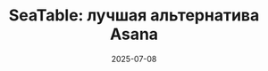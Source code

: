 ---
title: 'SeaTable: лучшая альтернатива Asana'
description: ''
seo:
    title:
    description: 
date: '2025-07-08'
url: '/ru/alternativa-asanam'

sections:
    - name: hero-5
      weight: 1
      title: 'SeaTable: лучшая альтернатива Asana'
      text: Управление командой и процессами не обязательно должно быть сложным или дорогим. С SeaTable в качестве альтернативы Asana в Вашем распоряжении универсальный инструмент, не требующий кода и соответствующий требованиям GDPR. Откройте для себя управление процессами будущего - с мощным, гибким инструментом для бережливых, совместных и эффективных процессов.
      classes:
          - bg-white
      template: 932ed68b8ffc4a689819
      buttons:
          - label: Зарегистрируйтесь сейчас бесплатно и начните
            link: 'pages/registration'
            style: primary
          - label: Узнайте о возможностях
            link: pages/functions

    - name: content-12
      weight: 2
      classes: 
        - curved
        - bg-seatable-blue
      title: Немецкая бескодовая альтернатива Asana
      subtitle: Соответствующий GDPR, гибкий и мощный
      description: SeaTable - идеальное решение для тех, кто ищет альтернативу Asana, например, для управления проектами или задачами. 
      items:
        - text: Настраиваемые структуры данных
        - text: Совместная работа в режиме реального времени
        - text: Конструктор приложений без кода для создания удобных интерфейсов
        - text: Встроенные автоматизированные системы и уведомления
        - text: Простая интеграция без усилий ИТ-специалистов
        - text: В качестве облачного или локального решения
        - text: 100 % соответствие GDPR с серверами в Германии
      image: /images/asana-alternative-1.png

    - name: content-11
      weight: 4
      title: Мощная альтернатива Asana для маркетинга
      subtitle: Гибкость, настраиваемость и масштабируемость
      items:
      - text: SeaTable впечатляет как централизованный инструмент управления маркетингом с эффективным управлением кампаниями. Благодаря гибкой структуре базы данных, интегрированным автоматизациям и совместной работе в режиме реального времени все участники процесса всегда имеют четкое представление о проводимых мероприятиях. API SeaTable позволяет легко подключать существующие маркетинговые инструменты - без усилий ИТ-специалистов, благодаря отсутствию кода.
      image: /images/asana-marketing.jpg
      image_position: left

    - name: content-11
      weight: 5
      title: SeaTable как инструмент управления проектами вместо Asana
      subtitle: Централизация, автоматизация, оптимизация
      items:
      - text: Будучи инновационной альтернативой Asana, это бескодовое решение впечатляет эффективным управлением задачами и прозрачным обзором проекта, который позволяет командам всегда быть в курсе текущего состояния своих задач. Совместная работа в режиме реального времени обеспечивает бесперебойное сотрудничество, а гибкие представления, такие как Kanban или Gantt, позволяют интуитивно наглядно представить ход выполнения проекта.
      image: /images/asana-projektportfoliomanagement.jpg

    - name: content-11
      weight: 6
      title: Альтернатива Asana, отвечающая требованиям GDPR, для современного HR
      subtitle: Цифровое управление персоналом стало проще
      items:
      - text: 'SeaTable поддерживает высочайшие стандарты защиты и безопасности данных. Поэтому платформа сочетает в себе защиту конфиденциальных данных и соответствие нормам защиты информации с прозрачными и гибкими рабочими процессами для эффективного управления кандидатами, учета рабочего времени, управления отсутствием сотрудников и данными о них.'
      image: /images/asana-hr-1.jpg
      image_position: left

    - name: 'content-4'
      weight: 3 
      title: 'Дополнительная ценность SeaTable по сравнению с Asana'
      subtitle: 'Идеальная альтернатива асане'
      text: 'В современном мире работы, основанном на данных, мощные и интегрированные инструменты незаменимы. Только так компании смогут прозрачно представить рабочие процессы и обеспечить совместную работу в режиме реального времени. Одним из популярных инструментов для этого является программа управления проектами Asana. SeaTable также успешно зарекомендовал себя в этой области, уделяя особое внимание защите данных, безопасности данных и гибкости. SeaTable даже превосходит альтернативу Asana, особенно в области защиты данных и гибкости.'
      items:
        - headline: 'Совместная работа в режиме реального времени'
          text: 'SeaTable - это динамичный инструмент управления. Ваши команды могут устанавливать процессы, управлять задачами и работать вместе в режиме реального времени - без задержек и потери данных.'
          icon: people-group
        - headline: 'Управляйте всеми процессами с помощью одного инструмента'
          text: 'SeaTable бесконечно адаптируется и масштабируется, что делает его идеальным решением для компаний, которые хотят оптимизировать свои цифровые процессы без необходимости использования дополнительных сторонних инструментов или интерфейсов.'
          icon: expand
        - headline: 'Быстрая интеграция без усилий программирования'
          text: "Просто зарегистрируйтесь и приступайте к работе: SeaTable Cloud сразу же готов к использованию. Вам не нужны никакие интерфейсы или сложная системная интеграция. Настройте SeaTable так, как Вам нужно - без привлечения ИТ-специалистов."
          icon: code  
        - headline: 'Табличный вид, Kanban, Gantt и многое другое'
          text: Структурируйте Ваши данные так, как Вам нужно - в классической таблице, в виде календаря, диаграмм организации, диаграмм Ганта или древовидной структуры. Или используйте доски Kanban, как в Asana.
          icon: list
        - headline: 'Мощнее и дешевле, чем Asana'
          text: 'Еще одно преимущество - низкая стоимость: подписка на SeaTable значительно дешевле, чем цены на Asana. А благодаря нашей комплексной бесплатной подписке Вы можете использовать SeaTable в качестве альтернативы Asana совершенно бесплатно.'
          icon: sack-dollar 
        - headline: 'Статистика и информационные панели'
          text: В SeaTable Вы можете создавать статистику и приборные панели, которые обращаются к нескольким доскам. Это позволяет Вам эффективно и ориентированно на результат осуществлять планирование ресурсов в SeaTable лучше, чем в Asana.
          icon: chart-line

    - name: "banner-2"
      weight: 7
      title: SeaTable готов к использованию через несколько секунд
      buttons:
           - label: Зарегистрируйтесь сейчас бесплатно и начните
             link: pages/registration
             id: 

    - name: 'content-10'
      weight: 8
      title: 'Альтернатива Asana с мощным API'
      subtitle: 'Стандартные интеграции'
      description: Бесшовная интеграция различных инструментов и автоматизированных рабочих процессов в Ваши процессы крайне важна. SeaTable предлагает гибкий API и сторонние интеграции, чтобы помочь Вам автоматизировать Ваши рабочие процессы.
      items:
          - image: '/images/logos/zapier.svg'
          - image: '/images/logos/make.svg'
          - image: '/images/logos/n8n.svg'
          - image: '/images/logos/seatable-api.svg'
    
    - name: 'content-3'
      weight: 9
      title: Широкий набор функций во всех ценовых моделях
      subtitle: Облако или самостоятельный хостинг?
      description: 'Крупные организации также выигрывают от отсутствия ограничения на количество пользователей во всех моделях оплаты SeaTable - независимо от того, выбираете ли Вы SeaTable Cloud или SeaTable Server. Оба варианта гарантируют максимальную безопасность и адаптируемость к Вашим специфическим требованиям.'
      items:
          - headline: SeaTable Cloud
            text: Идеально подходит для компаний, которые хотят начать работу быстро и без обширной ИТ-инфраструктуры - гибкая и масштабируемая.
            image: /images/template-projektplan.png
          - headline: SeaTable Server
            text: Для компаний, которые хотят сохранить полный контроль над своими данными, SeaTable Server предлагает вариант с размещением в помещении.
            image: /images/template-massnahmenplan.jpg
          - headline: SeaTable Dedicated
            text: Для компаний, которым нужна простота облака и гибкость самостоятельной системы. 
            image: /images/asana-dedicated.jpg

    - name: 'content-8'
      weight: 10
      title: Протестируйте альтернативу Asana с помощью наших бесплатных шаблонов
      subtitle: Шаблоны для каждого случая использования
      description: 'SeaTable предлагает множество бесплатных шаблонов, чтобы помочь Вам начать работу с немецкой альтернативой Asana. Откройте для себя наши шаблоны для управления задачами и проектами. Импортируйте шаблоны в свой аккаунт SeaTable одним щелчком мыши.'
      items:
          - text: План проекта
            image: /images/asana-projektmanagement.jpg
            image_alt: ""
          - text: Билетная система
            image: /images/ticketing-system-asana.jpg
            image_alt: ""
          - text: Планировщик семинаров
            image: /images/workshop-planner-asana.jpg
            image_alt: ""
      buttons:
        - label: Откройте для себя все шаблоны
          link: "templates"

    - name: "content-4"
      weight: 11
      title: Альтернатива Asana, отвечающая требованиям GDPR, с серверами исключительно в Германии
      subtitle: Безопасность и защита данных
      text: "SeaTable Cloud размещается исключительно на лицензированных немецких серверах. Это делает SeaTable лучшим выбором по сравнению с программой управления проектами Asana или другими альтернативами Asana, особенно для европейских компаний."
      items:
      - icon: terminal
        headline: Местные решения для полного контроля данных
        text: "Не каждая компания хочет или может хранить конфиденциальные данные в облаке. Если Вы хотите запустить альтернативу Asana на собственном хостинге, SeaTable Server предлагает тот же набор функций, что и облачная версия - и Вы сохраняете полный контроль над своими данными."

      - icon: user-plus
        headline: Индивидуальные настройки безопасности
        text: "Настройте индивидуальные права доступа и редактирования и ограничьте доступ к конфиденциальным данным. Вместе с возможностью защитить вход с помощью двухфакторной аутентификации пользователи дополнительно повышают безопасность своих данных."

      - icon: fingerprint
        headline: Аутентификация и единый вход
        text: "SeaTable поддерживает все распространенные методы аутентификации и обеспечивает двухфакторную аутентификацию и SSO во всех моделях подписки - в отличие от инструмента управления проектами Asana. Это преимущество особенно важно для компаний, которые ценят безопасность данных."

    - name: "banner-2"
      weight: 14
      title: Сложные процессы становятся простыми - с SeaTable
      buttons:
           - label: Зарегистрируйтесь сейчас и начните прямо сейчас
             link: pages/registration
             id: 

    - name: faq
      weight: 15
      title: FAQ - SeaTable как альтернатива Asana
      items:
          - q: 'Для кого подходит SeaTable?'
            a: 'SeaTable особенно привлекателен для пользователей, которые ищут мощный, гибкий, универсальный и доступный инструмент управления процессами, при этом не превышающий по стоимости Asana. Благодаря автоматизации и настраиваемым структурам и рабочим процессам, компании могут сделать свои процессы более быстрыми и прозрачными и работать совместно в режиме реального времени. Используя SeaTable в качестве инструмента управления процессами, Вы можете отобразить все на одной платформе и легко интегрировать другие инструменты, например, почтовый клиент, без каких-либо дополнительных усилий по программированию. Это делает SeaTable первым выбором среди альтернатив Asana.'
          - q: 'Подходит ли SeaTable для команд любого размера?'
            a: 'Безусловно, SeaTable полностью настраивается и масштабируется. Вы можете использовать нашу платформу для широкого спектра задач и процессов: от простых контрольных списков и управления проектами до полноценных CRM-систем. Это делает SeaTable идеальной альтернативой инструменту Asana, позволяющей избежать расходов на программное обеспечение Asana и использовать альтернативу Asana бесплатно.'
          - q: 'Предлагает ли SeaTable бесплатную версию?'
            a: 'Как и Asana, SeaTable можно использовать бесплатно. Для небольших команд до 25 человек мы предлагаем облачную бесплатную версию, которая уже обладает всеми возможностями и необходимыми функциями и представлениями - идеальный вариант в качестве бесплатной альтернативы Asana. Благодаря автоматизации, Universal App Builder, многочисленным бесплатным шаблонам и интегрированным формам, SeaTable Free предлагает пакет услуг, который не предлагает бесплатно ни одна альтернатива Asana. А если бесплатная версия Вам больше не подходит, Вы можете легко изменить свою подписку. Вы можете перейти на более высокий уровень подписки в любое время, и, как и в случае с периодом уведомления в Asana, отмена подписки вступает в силу в конце текущего расчетного периода.'
          - q: 'Доступен ли SeaTable на нескольких языках?'
            a: "Для компаний с многоязычными или работающими на международном уровне командами многоязычные инструменты особенно важны. SeaTable доступен в качестве альтернативы Asana на немецком, английском, французском и других языках. Для оптимального удобства пользователей пользовательский интерфейс всегда отображается на предпочтительном для пользователя языке. Это означает, что платформу можно легко использовать в качестве альтернативы Asana на немецком или международном уровне."
          - q: 'Насколько легко перейти с Asana на SeaTable?'
            a: 'Благодаря нашему мощному API, через платформу автоматизации или с помощью импорта CSV, перенести данные из программы управления проектами Asana в SeaTable очень просто - так же легко или даже легче, чем с другими альтернативами Asana.'
          - q: 'Предлагает ли SeaTable бесплатную поддержку?'
            a: 'Наша служба поддержки готова ответить на любые Ваши вопросы о SeaTable. Вы можете задать свой вопрос на форуме или написать письмо напрямую. Будучи немецкой альтернативой Asana, SeaTable предлагает пакет поддержки, которого нет ни у одной альтернативы Asana.'
          - q: 'Предлагает ли SeaTable также вид Kanban?'
            a: 'Да, как и инструмент управления проектами Asana, SeaTable предлагает доски Канбан и другие виды проектов. Если Вы привыкли работать с Asana, Вы легко сориентируетесь в SeaTable и поймете, что представление SeaTable принципиально не отличается от доски Asana. Все представления доступны Вам независимо от выбранной подписки. Если до сих пор Вы использовали Asana для управления проектами, Вы можете бесплатно использовать SeaTable в качестве замены программного обеспечения Asana. Без каких-либо ограничений в представлении Ваших процессов, SeaTable - идеальная альтернатива инструменту управления проектами Asana или для планирования ресурсов так же, как в Asana.'
---